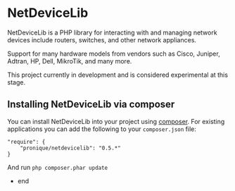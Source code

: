 # NetDeviceLib

NetDeviceLib is a PHP library for interacting with and managing network devices
include routers, switches, and other network appliances.

Support for many hardware models from vendors such as Cisco, Juniper, Adtran,
HP, Dell, MikroTik, and many more.

This project currently in development and is considered experimental at this stage.

## Installing NetDeviceLib via composer

You can install NetDeviceLib into your project using
[composer](http://getcomposer.org). For existing applications you can add the 
following to your
`composer.json` file:

	"require": {
		"pronique/netdevicelib": "0.5.*"
	}

And run `php composer.phar update`

- end
